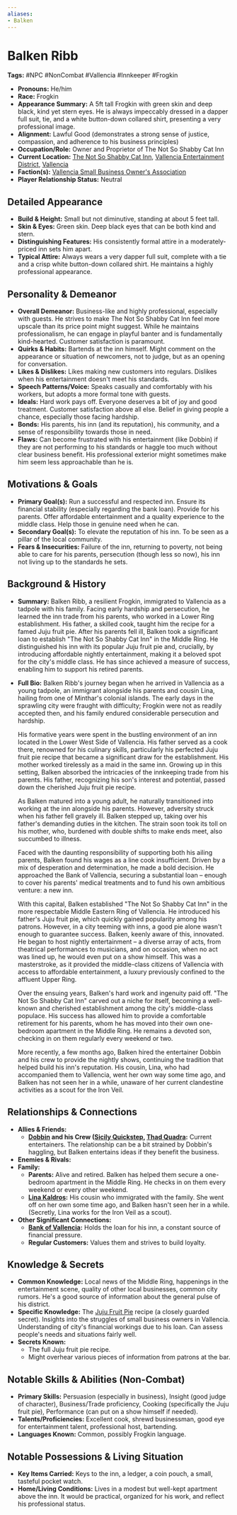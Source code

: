 ```yaml
---
aliases:
- Balken
---
```


# Balken Ribb

**Tags:** #NPC #NonCombat #Vallencia #Innkeeper #Frogkin

* **Pronouns:** He/him
* **Race:** Frogkin
* **Appearance Summary:** A 5ft tall Frogkin with green skin and deep black, kind yet stern eyes. He is always impeccably dressed in a dapper full suit, tie, and a white button-down collared shirt, presenting a very professional image.
* **Alignment:** Lawful Good (demonstrates a strong sense of justice, compassion, and adherence to his business principles)
* **Occupation/Role:** Owner and Proprietor of The Not So Shabby Cat Inn
* **Current Location:** [The Not So Shabby Cat Inn](places/kingdom-of-minthar/vallencia/the-not-so-shabby-cat-inn/the-not-so-shabby-cat-inn.md), [Vallencia Entertainment District](places/kingdom-of-minthar/vallencia/districts/vallencia-entertainment-district/vallencia-entertainment-district.md), [Vallencia](places/kingdom-of-minthar/vallencia/vallencia.md)
* **Faction(s):** [Vallencia Small Business Owner's Association](factions/vallencia-small-business-owners-association/vallencia-small-business-owners-association.md)
* **Player Relationship Status:** Neutral

## Detailed Appearance

* **Build & Height:** Small but not diminutive, standing at about 5 feet tall.
* **Skin & Eyes:** Green skin. Deep black eyes that can be both kind and stern.
* **Distinguishing Features:** His consistently formal attire in a moderately-priced inn sets him apart.
* **Typical Attire:** Always wears a very dapper full suit, complete with a tie and a crisp white button-down collared shirt. He maintains a highly professional appearance.

## Personality & Demeanor

* **Overall Demeanor:** Business-like and highly professional, especially with guests. He strives to make The Not So Shabby Cat Inn feel more upscale than its price point might suggest. While he maintains professionalism, he can engage in playful banter and is fundamentally kind-hearted. Customer satisfaction is paramount.
* **Quirks & Habits:** Bartends at the inn himself. Might comment on the appearance or situation of newcomers, not to judge, but as an opening for conversation.
* **Likes & Dislikes:** Likes making new customers into regulars. Dislikes when his entertainment doesn't meet his standards.
* **Speech Patterns/Voice:** Speaks casually and comfortably with his workers, but adopts a more formal tone with guests.
* **Ideals:** Hard work pays off. Everyone deserves a bit of joy and good treatment. Customer satisfaction above all else. Belief in giving people a chance, especially those facing hardship.
* **Bonds:** His parents, his inn (and its reputation), his community, and a sense of responsibility towards those in need.
* **Flaws:** Can become frustrated with his entertainment (like Dobbin) if they are not performing to his standards or haggle too much without clear business benefit. His professional exterior might sometimes make him seem less approachable than he is.

## Motivations & Goals

* **Primary Goal(s):** Run a successful and respected inn. Ensure its financial stability (especially regarding the bank loan). Provide for his parents. Offer affordable entertainment and a quality experience to the middle class. Help those in genuine need when he can.
* **Secondary Goal(s):** To elevate the reputation of his inn. To be seen as a pillar of the local community.
* **Fears & Insecurities:** Failure of the inn, returning to poverty, not being able to care for his parents, persecution (though less so now), his inn not living up to the standards he sets.

## Background & History

* **Summary:** Balken Ribb, a resilient Frogkin, immigrated to Vallencia as a tadpole with his family. Facing early hardship and persecution, he learned the inn trade from his parents, who worked in a Lower Ring establishment. His father, a skilled cook, taught him the recipe for a famed Juju fruit pie. After his parents fell ill, Balken took a significant loan to establish "The Not So Shabby Cat Inn" in the Middle Ring. He distinguished his inn with its popular Juju fruit pie and, crucially, by introducing affordable nightly entertainment, making it a beloved spot for the city's middle class. He has since achieved a measure of success, enabling him to support his retired parents.

* **Full Bio:** Balken Ribb's journey began when he arrived in Vallencia as a young tadpole, an immigrant alongside his parents and cousin Lina, hailing from one of Minthar's colonial islands. The early days in the sprawling city were fraught with difficulty; Frogkin were not as readily accepted then, and his family endured considerable persecution and hardship.
  
  His formative years were spent in the bustling environment of an inn located in the Lower West Side of Vallencia. His father served as a cook there, renowned for his culinary skills, particularly his perfected Juju fruit pie recipe that became a significant draw for the establishment. His mother worked tirelessly as a maid in the same inn. Growing up in this setting, Balken absorbed the intricacies of the innkeeping trade from his parents. His father, recognizing his son's interest and potential, passed down the cherished Juju fruit pie recipe.
  
  As Balken matured into a young adult, he naturally transitioned into working at the inn alongside his parents. However, adversity struck when his father fell gravely ill. Balken stepped up, taking over his father's demanding duties in the kitchen. The strain soon took its toll on his mother, who, burdened with double shifts to make ends meet, also succumbed to illness.
  
  Faced with the daunting responsibility of supporting both his ailing parents, Balken found his wages as a line cook insufficient. Driven by a mix of desperation and determination, he made a bold decision. He approached the Bank of Vallencia, securing a substantial loan – enough to cover his parents' medical treatments and to fund his own ambitious venture: a new inn.
  
  With this capital, Balken established "The Not So Shabby Cat Inn" in the more respectable Middle Eastern Ring of Vallencia. He introduced his father's Juju fruit pie, which quickly gained popularity among his patrons. However, in a city teeming with inns, a good pie alone wasn't enough to guarantee success. Balken, keenly aware of this, innovated. He began to host nightly entertainment – a diverse array of acts, from theatrical performances to musicians, and on occasion, when no act was lined up, he would even put on a show himself. This was a masterstroke, as it provided the middle-class citizens of Vallencia with access to affordable entertainment, a luxury previously confined to the affluent Upper Ring.
  
  Over the ensuing years, Balken's hard work and ingenuity paid off. "The Not So Shabby Cat Inn" carved out a niche for itself, becoming a well-known and cherished establishment among the city's middle-class populace. His success has allowed him to provide a comfortable retirement for his parents, whom he has moved into their own one-bedroom apartment in the Middle Ring. He remains a devoted son, checking in on them regularly every weekend or two.
  
  More recently, a few months ago, Balken hired the entertainer Dobbin and his crew to provide the nightly shows, continuing the tradition that helped build his inn's reputation. His cousin, Lina, who had accompanied them to Vallencia, went her own way some time ago, and Balken has not seen her in a while, unaware of her current clandestine activities as a scout for the Iron Veil.

## Relationships & Connections

* **Allies & Friends:**
  * **[Dobbin](players/dobbin-cobblepot-iii/dobbin-cobblepot-iii.md) and his Crew ([Sicily Quickstep](npcs/vallencia-npcs/vallencia-core-npcs/sicily-quickstep/sicily-quickstep.md), [Thad Quadra](npcs/vallencia-npcs/misc-vallencia-npcs/thad-quadra/thad-quadra.md):** Current entertainers. The relationship can be a bit strained by Dobbin's haggling, but Balken entertains ideas if they benefit the business.
* **Enemies & Rivals:**
* **Family:**
  * **Parents:** Alive and retired. Balken has helped them secure a one-bedroom apartment in the Middle Ring. He checks in on them every weekend or every other weekend.
  * **[Lina Kaldros](npcs/vallence-npcs/iron-veil-npcs/lina-kaldros/lina-kaldros.md):** His cousin who immigrated with the family. She went off on her own some time ago, and Balken hasn't seen her in a while. (Secretly, Lina works for the Iron Veil as a scout).
* **Other Significant Connections:**
  * **[Bank of Vallencia](places/kingdom-of-minthar/vallencia/bank-of-vallencia/bank-of-vallencia.md):** Holds the loan for his inn, a constant source of financial pressure.
  * **Regular Customers:** Values them and strives to build loyalty.

## Knowledge & Secrets

* **Common Knowledge:** Local news of the Middle Ring, happenings in the entertainment scene, quality of other local businesses, common city rumors. He's a good source of information about the general pulse of his district.
* **Specific Knowledge:** The [Juju Fruit Pie](items/miscellaneous-items/juju-fruit-pie.md) recipe (a closely guarded secret). Insights into the struggles of small business owners in Vallencia. Understanding of city's financial workings due to his loan. Can assess people's needs and situations fairly well.
* **Secrets Known:**
  * The full Juju fruit pie recipe.
  * Might overhear various pieces of information from patrons at the bar.

## Notable Skills & Abilities (Non-Combat)

* **Primary Skills:** Persuasion (especially in business), Insight (good judge of character), Business/Trade proficiency, Cooking (specifically the Juju fruit pie), Performance (can put on a show himself if needed).
* **Talents/Proficiencies:** Excellent cook, shrewd businessman, good eye for entertainment talent, professional host, bartending.
* **Languages Known:** Common, possibly Frogkin language.

## Notable Possessions & Living Situation

* **Key Items Carried:** Keys to the inn, a ledger, a coin pouch, a small, tasteful pocket watch.
* **Home/Living Conditions:** Lives in a modest but well-kept apartment above the inn. It would be practical, organized for his work, and reflect his professional status.
